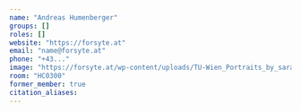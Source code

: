 ```yaml
---
name: "Andreas Humenberger"
groups: []
roles: []
website: "https://forsyte.at"
email: "name@forsyte.at"
phone: "+43..."
image: "https://forsyte.at/wp-content/uploads/TU-Wien_Portraits_by_sarameister016-200x300.jpg"
room: "HC0300"
former_member: true
citation_aliases:
---
```


<!--
Your custom content goes here.
-->